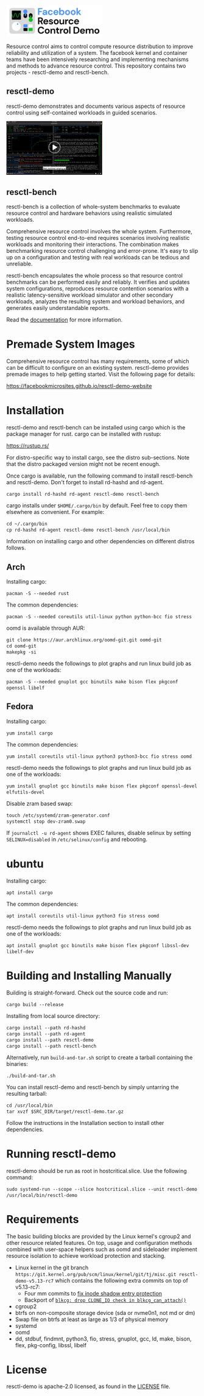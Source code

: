 <img src="img/logo.svg" alt="resctl-demo logo" width="50%"/>

Resource control aims to control compute resource distribution to improve
reliability and utilization of a system. The facebook kernel and container
teams have been intensively researching and implementing mechanisms and
methods to advance resource control. This repository contains two projects -
resctl-demo and resctl-bench.

resctl-demo
-----------

resctl-demo demonstrates and documents various aspects of resource control
using self-contained workloads in guided scenarios.

<a href="https://engineering.fb.com/wp-content/uploads/2020/10/resctl-demoV2.mp4">
  <img src="img/screenshot.png" alt="resctl-demo in action" width="50%">
</a>

resctl-bench
------------

resctl-bench is a collection of whole-system benchmarks to evaluate resource
control and hardware behaviors using realistic simulated workloads.

Comprehensive resource control involves the whole system. Furthermore,
testing resource control end-to-end requires scenarios involving realistic
workloads and monitoring their interactions. The combination makes
benchmarking resource control challenging and error-prone. It's easy to slip
up on a configuration and testing with real workloads can be tedious and
unreliable.

resctl-bench encapsulates the whole process so that resource control
benchmarks can be performed easily and reliably. It verifies and updates
system configurations, reproduces resource contention scenarios with a
realistic latency-sensitive workload simulator and other secondary
workloads, analyzes the resulting system and workload behaviors, and
generates easily understandable reports.

Read the [documentation](resctl-bench/README.md) for more information.


Premade System Images
=====================

Comprehensive resource control has many requirements, some of which can be
difficult to configure on an existing system. resctl-demo provides premade
images to help getting started. Visit the following page for details:

  https://facebookmicrosites.github.io/resctl-demo-website


Installation
============

resctl-demo and resctl-bench can be installed using cargo which is the
package manager for rust. cargo can be installed with rustup:

  https://rustup.rs/

For distro-specific way to install cargo, see the distro sub-sections. Note
that the distro packaged version might not be recent enough.

Once cargo is available, run the following command to install resctl-bench
and resctl-demo. Don't forget to install rd-hashd and rd-agent.

```
cargo install rd-hashd rd-agent resctl-demo resctl-bench
```

cargo installs under `$HOME/.cargo/bin` by default. Feel free to copy them
elsewhere as convenient. For example:

```
cd ~/.cargo/bin
cp rd-hashd rd-agent resctl-demo resctl-bench /usr/local/bin
```

Information on installing cargo and other dependencies on different distros
follows.


Arch
----

Installing cargo:

```
pacman -S --needed rust
```

The common dependencies:

```
pacman -S --needed coreutils util-linux python python-bcc fio stress
```

oomd is available through AUR:

```
git clone https://aur.archlinux.org/oomd-git.git oomd-git
cd oomd-git
makepkg -si
```

resctl-demo needs the followings to plot graphs and run linux build job as
one of the workloads:

```
pacman -S --needed gnuplot gcc binutils make bison flex pkgconf openssl libelf
```


Fedora
------

Installing cargo:

```
yum install cargo
```

The common dependencies:

```
yum install coreutils util-linux python3 python3-bcc fio stress oomd
```

resctl-demo needs the followings to plot graphs and run linux build job as
one of the workloads:

```
yum install gnuplot gcc binutils make bison flex pkgconf openssl-devel elfutils-devel
```

Disable zram based swap:

```
touch /etc/systemd/zram-generator.conf
systemctl stop dev-zram0.swap
```

If `journalctl -u rd-agent` shows EXEC failures, disable selinux by setting
`SELINUX=disabled` in `/etc/selinux/config` and rebooting.


ubuntu
======

Installing cargo:

```
apt install cargo
```

The common dependencies:

```
apt install coreutils util-linux python3 fio stress oomd
```

resctl-demo needs the followings to plot graphs and run linux build job as
one of the workloads:

```
apt install gnuplot gcc binutils make bison flex pkgconf libssl-dev libelf-dev
```


Building and Installing Manually
================================

Building is straight-forward. Check out the source code and run:

```
cargo build --release
```

Installing from local source directory:

```
cargo install --path rd-hashd
cargo install --path rd-agent
cargo install --path resctl-demo
cargo install --path resctl-bench
```

Alternatively, run `build-and-tar.sh` script to create a tarball containing
the binaries:

```
./build-and-tar.sh
```

You can install resctl-demo and resctl-bench by simply untarring the
resulting tarball:

```
cd /usr/local/bin
tar xvzf $SRC_DIR/target/resctl-demo.tar.gz
```

Follow the instructions in the Installation section to install other
dependencies.


Running resctl-demo
===================

resctl-demo should be run as root in hostcritical.slice. Use the following
command:

```
sudo systemd-run --scope --slice hostcritical.slice --unit resctl-demo /usr/local/bin/resctl-demo
```


Requirements
============

The basic building blocks are provided by the Linux kernel's cgroup2 and other
resource related features. On top, usage and configuration methods combined with
user-space helpers such as oomd and sideloader implement resource isolation to
achieve workload protection and stacking.

* Linux kernel in the git branch
  `https://git.kernel.org/pub/scm/linux/kernel/git/tj/misc.git
  resctl-demo-v5.13-rc7` which contains the following extra commits on top
  of v5.13-rc7:
    * Four mm commits to [fix inode shadow entry
      protection](resctl-bench/doc/shadow-inode.md)
    * Backport of [`blkcg: drop CLONE_IO check in
      blkcg_can_attach()`](https://git.kernel.org/pub/scm/linux/kernel/git/axboe/linux-block.git/commit/?h=for-5.14/block&id=b5f3352e0868611b555e1dcb2e1ffb8e346c519c)
* cgroup2
* btrfs on non-composite storage device (sda or nvme0n1, not md or dm)
* Swap file on btrfs at least as large as 1/3 of physical memory
* systemd
* oomd
* dd, stdbuf, findmnt, python3, fio, stress, gnuplot, gcc, ld, make, bison,
  flex, pkg-config, libssl, libelf


License
=======

resctl-demo is apache-2.0 licensed, as found in the [LICENSE](LICENSE) file.
